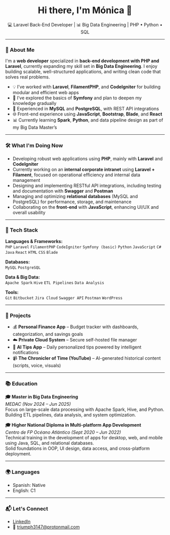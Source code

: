 <h1 align="center">Hi there, I'm Mónica 👋</h1>

<p align="center">💻 Laravel Back-End Developer | 📊 Big Data Engineering | PHP • Python • SQL</p>

---

### 🚀 About Me

I'm a **web developer** specialized in **back-end development with PHP and Laravel**, currently expanding my skill set in **Big Data Engineering**. I enjoy building scalable, well-structured applications, and writing clean code that solves real problems.

- 💡 I’ve worked with **Laravel**, **FilamentPHP**, and **CodeIgniter** for building modular and efficient web apps  
- 🧪 I’ve explored the basics of **Symfony** and plan to deepen my knowledge gradually  
- 💾 Experienced in **MySQL** and **PostgreSQL**, with REST API integrations  
- 🌐 Front-end experience using **JavaScript**, **Bootstrap**, **Blade**, and **React**  
- 📊 Currently learning **Spark**, **Python**, and data pipeline design as part of my Big Data Master’s

---

### 🛠 What I'm Doing Now

- Developing robust web applications using **PHP**, mainly with **Laravel** and **CodeIgniter**  
- Currently working on an **internal corporate intranet** using **Laravel + Filament**, focused on operational efficiency and internal data management  
- Designing and implementing RESTful API integrations, including testing and documentation with **Swagger** and **Postman**  
- Managing and optimizing **relational databases** (MySQL and PostgreSQL) for performance, storage, and maintenance  
- Collaborating on the **front-end** with **JavaScript**, enhancing UI/UX and overall usability

---

### 🔧 Tech Stack

**Languages & Frameworks:**  
`PHP` `Laravel` `FilamentPHP` `CodeIgniter` `Symfony (basic)` `Python` `JavaScript` `C#` `Java` `React` `HTML` `CSS` `Blade`

**Databases:**  
`MySQL` `PostgreSQL`

**Data & Big Data:**  
`Apache Spark` `Hive` `ETL Pipelines` `Data Analysis`

**Tools:**  
`Git` `Bitbucket` `Jira Cloud` `Swagger API` `Postman` `WordPress`

---

### 📌 Projects

- 💰 **Personal Finance App** – Budget tracker with dashboards, categorization, and savings goals  
- ☁️ **Private Cloud System** – Secure self-hosted file manager  
- 🤖 **AI Tips App** – Daily personalized tips powered by intelligent notifications  
- 📹 **The Chronicler of Time (YouTube)** – AI-generated historical content (scripts, voice, visuals)

---

### 📚 Education

**🎓 Master in Big Data Engineering**  
*MEDAC (Nov 2024 – Jun 2025)*  
Focus on large-scale data processing with Apache Spark, Hive, and Python. Building ETL pipelines, data analysis, and system optimization.

**🎓 Higher National Diploma in Multi-platform App Development**  
*Centro de FP Océano Atlántico (Sept 2020 – Jun 2022)*  
Technical training in the development of apps for desktop, web, and mobile using Java, SQL, and relational databases.  
Solid foundations in OOP, UI design, data access, and cross-platform deployment.

---

### 🌍 Languages

- Spanish: Native  
- English: C1  

---

### 📬 Let's Connect

- [LinkedIn](https://www.linkedin.com/in/monicamgi)  
- 📧 triumph3147@protonmail.com

<!--
<p align="center">
  <img src="https://github-readme-stats.vercel.app/api?username=monicamgi&show_icons=true&theme=default" alt="GitHub stats" />
</p>
-->
